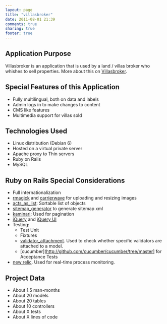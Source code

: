 ```yaml
---
layout: page
title: "villasbroker"
date: 2011-08-01 21:39
comments: true
sharing: true
footer: true
---
```


## Application Purpose

Villasbroker is an application that is used by a land / villas broker who whishes to sell properties. More about this on [Villasbroker](http://www.villasbroker.gr).

## Special Features of this Application

* Fully multilingual, both on data and labels
* Admin logs in to make changes to content
* CMS like features
* Multimedia support for villas sold

## Technologies Used

* Linux distribution (Debian 6)
* Hosted on a virtual private server
* Apache proxy to Thin servers
* Ruby on Rails
* MySQL

## Ruby on Rails Special Considerations

* Full internationalization
* [rmagick](http://github.com/rmagick/rmagick) and [carrierwave](https://github.com/jnicklas/carrierwave) for uploading and resizing images
* [acts_as_list](https://github.com/swanandp/acts_as_list): Sortable list of objects
* [sitemap_generator](https://github.com/kjvarga/sitemap_generator) to generate sitemap xml
* [kaminari](https://github.com/amatsuda/kaminari): Used for pagination
* [jQuery](http://jquery.com) and [jQuery UI](http://jqueryui.com)
* Testing:
    * Test Unit
    * Fixtures
    * [validator_attachment](http://rubygems.org/gems/validator_attachment). Used to check whether specific validators are attached to a model.
    * [cucumber](http://github.com/cucumber/cucumber/tree/master] for Acceptance Tests
* [new relic](http://newrelic.com). Used for real-time process monitoring.

## Project Data

* About 1.5 man-months
* About 20 models
* About 20 tables
* About 10 controllers
* About X tests
* About X lines of code
